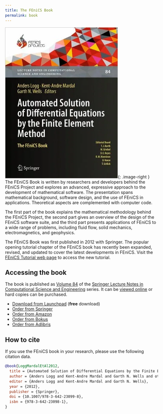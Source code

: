 ```yaml
---
title: The FEniCS Book
permalink: book
---
```


![The FEniCS book](/assets/img/docs/book.png){: .image-right }
The FEniCS Book is written by researchers and developers behind the FEniCS Project and 
explores an advanced, expressive approach to the development of mathematical software. The 
presentation spans mathematical background, software design, and the use of FEniCS in 
applications. Theoretical aspects are complemented with computer code.

The first part of the book explains the mathematical methodology behind the FEniCS Project, 
the second part gives an overview of the design of the FEniCS software suite, and the third 
part presents applications of FEniCS to a wide range of problems, including fluid flow, solid 
mechanics, electromagnetics, and geophysics.

The FEniCS Book was first published in 2012 with Springer. The popular opening tutorial 
chapter of the FEniCS book has recently been expanded, revised, and updated to cover the 
latest developments in FEniCS. Visit the
[FEniCS Tutorial web page](/documentation/tutorial.md)
to access the new tutorial.

## Accessing the book

The book is published as [Volume 84](http://www.springer.com/mathematics/computational+science+%26+engineering/book/978-3-642-23098-1) of the
[Springer Lecture Notes in Computational Science and Engineering](http://www.springer.com/series/3527)
series. It can be [viewed online](http://dx.doi.org/10.1007/978-3-642-23099-8) or hard copies can be purchased.

- [Download from Launchpad](http://launchpad.net/fenics-book/trunk/final/+download/fenics-book-2011-10-27-final.pdf) (**free** download)
- [Order from Springer](http://www.springer.com/mathematics/computational+science+%26+engineering/book/978-3-642-23098-1)
- [Order from Amazon](http://www.amazon.com/Automated-Solution-Differential-Equations-Element/dp/3642230989/)
- [Order from Bokus](http://www.bokus.com/bok/9783642230981/automated-solution-of-differential-equations-by-the-finite-element-method/)
- [Order from Adlibris](http://www.adlibris.com/se/product.aspx?isbn=3642230989)

## How to cite

If you use the FEniCS book in your research, please use the following citation data.

```bibtex
@book{LoggMardalEtAl2012,
  title = {Automated Solution of Differential Equations by the Finite Element Method},
  author = {Anders Logg and Kent-Andre Mardal and Garth N. Wells and others},
  editor = {Anders Logg and Kent-Andre Mardal and Garth N. Wells},
  year = {2012},
  publisher = {Springer},
  doi = {10.1007/978-3-642-23099-8},
  isbn = {978-3-642-23098-1},
}
```

